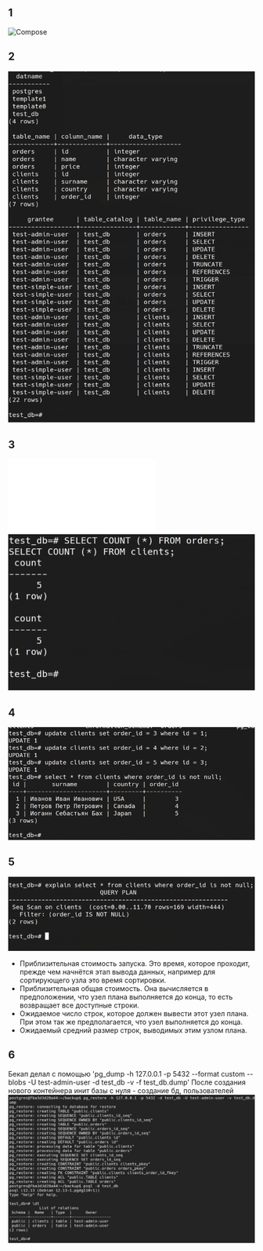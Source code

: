 ## 1
![Compose](./src/docker-compose.yaml)

## 2
![](./assets/2.png)

## 3
![Запросы](./src/insert.sql)
![](./assets/3.png)

## 4
![](./assets/4.png)

## 5
![](./assets/5.png)
 - Приблизительная стоимость запуска. Это время, которое проходит, прежде чем начнётся этап вывода данных, например для сортирующего узла это время сортировки.
 - Приблизительная общая стоимость. Она вычисляется в предположении, что узел плана выполняется до конца, то есть возвращает все доступные строки.
 - Ожидаемое число строк, которое должен вывести этот узел плана. При этом так же предполагается, что узел выполняется до конца.
 - Ожидаемый средний размер строк, выводимых этим узлом плана.
 
## 6
Бекап делал с помощью
'pg_dump -h 127.0.0.1 -p 5432 --format custom --blobs -U test-admin-user -d test_db -v -f test_db.dump'
После создания нового контейнера инит базы с нуля - создание бд, пользователей
![](./assets/6.png)


